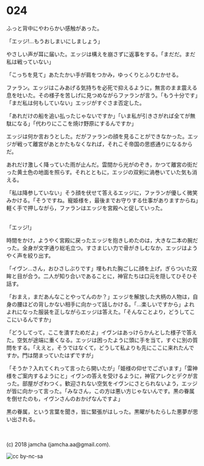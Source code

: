 # 024

ふっと背中にやわらかい感触があった。  

「エッジ!…もうおしまいにしましょう」  

やさしい声が耳に届いた。エッジは構えを崩さずに返事をする。「まだだ。まだ私は戦っていない」  

「こっちを見て」あたたかい手が肩をつかみ，ゆっくりとふりむかせる。  

ファラン。エッジはこみあげる気持ちを必死で抑えるように，無言のまま震える息を吐いた。その様子を苦しげに見つめながらファランが言う。「もう十分です」「まだ私は何もしていない」エッジがすぐさま否定した。  

「あれだけの船を追い払ったじゃないですか」「いま私が引きさがれば全てが無駄になる」「代わりにここを焼け野原にするんですか」  

エッジは何か言おうとした。だがファランの顔を見ることができなかった。エッジが戦って離宮があとかたもなくなれば，それこそ帝国の思惑通りになるからだ。  

あれだけ激しく降っていた雨が止んだ。雲間から光がのぞき，かつて離宮の街だった黄土色の地面を照らす。それとともに，エッジの双剣に渦巻いていた気も消える。  

「私は降参していない」そう顔を伏せて答えるエッジに，ファランが優しく微笑みかける。「そうですね。寵姫様を，最後までお守りする仕事がありますからね」軽く手で押しながら，ファランはエッジを宮殿へと促していった。  

<br>  
「エッジ!」  

時間をかけ，ようやく宮殿に戻ったエッジを抱きしめたのは，大きな二本の腕だった。全身が文字通り総毛立つ。すさまじい力で骨がきしむなか，エッジはようやく声を絞り出す。  

「イヴン…さん，おひさしぶりです」埋もれた胸ごしに顔を上げ，ぎらついた双眸と目が合う。二人が知り合いであることに，神官たちは口元を隠してひそひそ話す。  

「おまえ，まだあんなことやってんのか？」エッジを解放した大柄の人物は，自身の腰ほどの背しかない相手に向かって話しかける。「…楽しいですから」よれよれになった服装を正しながらエッジは答えた。「そんなことより，どうしてここにいるんですか」  

「どうしてって，ここを潰すためだよ」イヴンはあっけらかんとした様子で答えた。空気が途端に重くなる。エッジは困ったように頭に手を当て，すぐに別の質問をする。「ええと，そうではなくて，どうして私よりも先にここに来れたんですか。門は閉まっていたはずですが」  

「そうか？入れてくれって言ったら開いたが」「姫様の仰せでございます」「雷神様をご案内するようにと」イヴンの答えを受けるように，神官アレクとデクが言った。部屋がざわつく。歓迎されない空気をイヴンにさとられないよう，エッジが皆に向かって言った。「みなさん，この方は悪い方じゃないんです。黒の眷属を倒せたのも，イヴンさんのおかげなんですよ」  

黒の眷属，という言葉を聞き，皆に緊張がはしった。黒曜がもたらした悪夢が思い出される。  

<br>  
<br>  
(c) 2018 jamcha (jamcha.aa@gmail.com).  

![cc by-nc-sa](http://i.creativecommons.org/l/by-nc-sa/4.0/88x31.png)